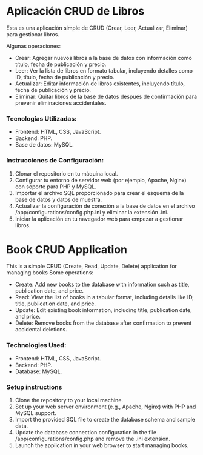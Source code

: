<h1>Aplicación CRUD de Libros</h1>
Esta es una aplicación simple de CRUD (Crear, Leer, Actualizar, Eliminar) para gestionar libros.

Algunas operaciones:

* Crear: Agregar nuevos libros a la base de datos con información como título, fecha de publicación y precio.
* Leer: Ver la lista de libros en formato tabular, incluyendo detalles como ID, título, fecha de publicación y precio.
* Actualizar: Editar información de libros existentes, incluyendo título, fecha de publicación y precio.
* Eliminar: Quitar libros de la base de datos después de confirmación para prevenir eliminaciones accidentales.

<h3>Tecnologías Utilizadas:</h3>

* Frontend: HTML, CSS, JavaScript.
* Backend: PHP.
* Base de datos: MySQL.

<h3>Instrucciones de Configuración:</h3>

1) Clonar el repositorio en tu máquina local.
2) Configurar tu entorno de servidor web (por ejemplo, Apache, Nginx) con soporte para PHP y MySQL.
3) Importar el archivo SQL proporcionado para crear el esquema de la base de datos y datos de muestra.
4) Actualizar la configuración de conexión a la base de datos en el archivo /app/configurations/config.php.ini y eliminar la extensión .ini.
5) Iniciar la aplicación en tu navegador web para empezar a gestionar libros.

<h1>Book CRUD Application</h1>

This is a simple CRUD (Create, Read, Update, Delete) application for managing books
Some operations:
* Create: Add new books to the database with information such as title, publication date, and price.
* Read: View the list of books in a tabular format, including details like ID, title, publication date, and price.
* Update: Edit existing book information, including title, publication date, and price.
* Delete: Remove books from the database after confirmation to prevent accidental deletions.

<h3>Technologies Used:</h3>

* Frontend: HTML, CSS, JavaScript.
* Backend: PHP.
* Database: MySQL.

<h3>Setup instructions</h3>

1) Clone the repository to your local machine.
2) Set up your web server environment (e.g., Apache, Nginx) with PHP and MySQL support.
3) Import the provided SQL file to create the database schema and sample data.
4) Update the database connection configuration in the file /app/configurations/config.php and remove the .ini extension.
5) Launch the application in your web browser to start managing books.
